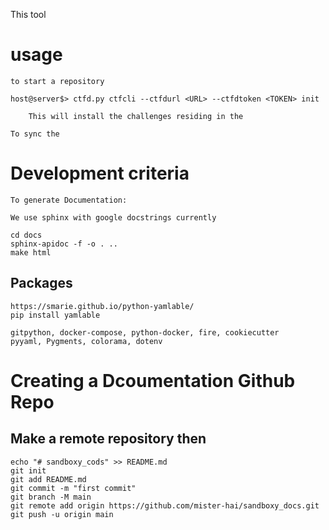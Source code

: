This tool 

# usage
    to start a repository

    host@server$> ctfd.py ctfcli --ctfdurl <URL> --ctfdtoken <TOKEN> init

        This will install the challenges residing in the 

    To sync the 

# Development criteria

    To generate Documentation:

    We use sphinx with google docstrings currently

    cd docs
    sphinx-apidoc -f -o . ..
    make html

## Packages

    https://smarie.github.io/python-yamlable/
    pip install yamlable
    
    gitpython, docker-compose, python-docker, fire, cookiecutter
    pyyaml, Pygments, colorama, dotenv

# Creating a Dcoumentation Github Repo

## Make a remote repository then

    echo "# sandboxy_cods" >> README.md
    git init
    git add README.md
    git commit -m "first commit"
    git branch -M main
    git remote add origin https://github.com/mister-hai/sandboxy_docs.git
    git push -u origin main

